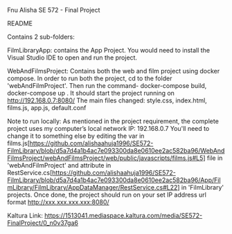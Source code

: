 Fnu Alisha SE 572 - Final Project

README

Contains 2 sub-folders:

FilmLibraryApp: contains the App Project. You would need to install the Visual Studio IDE to open and run the project.

WebAndFilmsProject: Contains both the web and film project using docker compose. In order to run both the project, cd to the folder 'webAndFilmProject'. Then run the command- docker-compose build, docker-compose up . It should start the project running on http://192.168.0.7:8080/ The main files changed: style.css, index.html, films.js, app.js, default.conf

Note to run locally: As mentioned in the project requirement, the complete project uses my computer’s local network IP: 192.168.0.7 You'll need to change it to something else by editing the var in films.js[https://github.com/alishaahuja1996/SE572-FilmLibrary/blob/d5a7d4a1b4ac7e093300da8e0610ee2ac582ba96/WebAndFilmsProject/webAndFilmsProject/web/public/javascripts/films.js#L5] file in 'webAndFilmProject' and attribute in RestService.cs[https://github.com/alishaahuja1996/SE572-FilmLibrary/blob/d5a7d4a1b4ac7e093300da8e0610ee2ac582ba96/App/FilmLibrary/FilmLibrary/AppDataManager/RestService.cs#L22] in 'FilmLibrary' projects. Once done, the project should run on your set IP address url format http://xxx.xxx.xxx.xxx:8080/

Kaltura Link: https://1513041.mediaspace.kaltura.com/media/SE572-FinalProject/0_n0v37ga6
